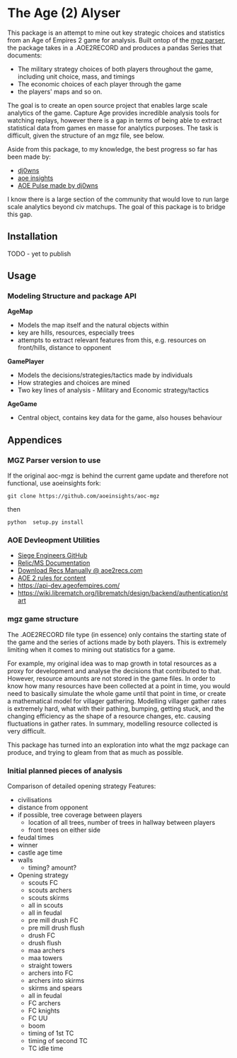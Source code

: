 # The Age (2) Alyser
This package is an attempt to mine out key strategic choices and statistics from an Age of Empires 2 game for analysis. Built ontop of the [mgz parser](https://github.com/happyleavesaoc/aoc-mgz/tree/master/mgz), the package takes in a .AOE2RECORD and produces a pandas Series that documents:
- The military strategy choices of both players throughout the game, including unit choice, mass, and timings
- The economic choices of each player through the game
- the players' maps
and so on.

The goal is to create an open source project that enables large scale analytics of the game. Capture Age provides incredible analysis tools for watching replays, however there is a gap in terms of being able to extract statistical data from games en masse for analytics purposes. The task is difficult, given the structure of an mgz file, see below.

Aside from this package, to my knowledge, the best progress so far has been made by: 
- [dj0wns](https://github.com/dj0wns/AoE_Rec_Opening_Analysis/tree/main)
- [aoe insights](https://www.aoe2insights.com/)
- [AOE Pulse made by dj0wns](https://www.aoepulse.com/home)

I know there is a large section of the community that would love to run large scale analytics beyond civ matchups. The goal of this package is to bridge this gap.

## Installation
TODO - yet to publish

## Usage
### Modeling Structure and package API
**AgeMap** 
- Models the map itself and the natural objects within
- key are hills, resources, especially trees
- attempts to extract relevant features from this, e.g. resources on front/hills, distance to opponent

**GamePlayer**
- Models the decisions/strategies/tactics made by individuals
- How strategies and choices are mined
- Two key lines of analysis - Military and Economic strategy/tactics

**AgeGame**
- Central object, contains key data for the game, also houses behaviour


## Appendices
### MGZ Parser version to use
If the original aoc-mgz is behind the current game update and therefore not functional, use aoeinsights fork:
```
git clone https://github.com/aoeinsights/aoc-mgz
```
then 
```
python  setup.py install
```

### AOE Devleopment Utilities
- [Siege Engineers GitHub](https://github.com/SiegeEngineers)
- [Relic/MS Documentation](https://wiki.librematch.org/librematch/data_sources/start)
- [Download Recs Manually @ aoe2recs.com](https://aoe2recs.com/)
- [AOE 2 rules for content](https://www.xbox.com/en-GB/developers/rules)
- https://api-dev.ageofempires.com/
- https://wiki.librematch.org/librematch/design/backend/authentication/start

### mgz game structure
The .AOE2RECORD file type (in essence) only contains the starting state of the game and the series of actions made by both players. This is extremely limiting when it comes to mining out statistics for a game. 

For example, my original idea was to map growth in total resources as a proxy for development and analyse the decisions that contributed to that. However, resource amounts are not stored in the game files. In order to know how many resources have been collected at a point in time, you would need to basically simulate the whole game until that point in time, or create a mathematical model for villager gathering. Modelling villager gather rates is extremely hard, what with their pathing, bumping, getting stuck, and the changing efficiency as the shape of a resource changes, etc. causing fluctuations in gather rates. In summary, modelling resource collected is very difficult.

This package has turned into an exploration into what the mgz package can produce, and trying to gleam from that as much as possible.

### Initial planned pieces of analysis
Comparison of detailed opening strategy
Features:
- civilisations
- distance from opponent
- if possible, tree coverage between players
    - location of all trees, number of trees in hallway between players
    - front trees on either side
- feudal times
- winner
- castle age time
- walls
    - timing? amount?
- Opening strategy
    - scouts FC
    - scouts archers
    - scouts skirms
    - all in scouts
    - all in feudal
    - pre mill drush FC
    - pre mill drush flush
    - drush FC
    - drush flush
    - maa archers
    - maa towers
    - straight towers
    - archers into FC
    - archers into skirms
    - skirms and spears
    - all in feudal
    - FC archers
    - FC knights
    - FC UU
    - boom
    - timing of 1st TC
    - timing of second TC
    - TC idle time